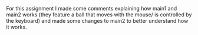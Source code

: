 For this assignment I made some comments explaining how main1 and main2 works (they feature a ball that moves with the mouse/ is 
controlled by the keyboard) and made some changes to main2 to better understand how it works.